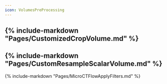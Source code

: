 ```yaml
---
icon: VolumesPreProcessing
---
```

{% include-markdown "Pages/CustomizedCropVolume.md" %}
---
{% include-markdown "Pages/CustomResampleScalarVolume.md" %}
---
{% include-markdown "Pages/MicroCTFlowApplyFilters.md" %}